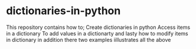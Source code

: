 # dictionaries-in-python
This repository contains how to;
Create dictionaries in python
Access items in a dictionary
To add values in a dictionarty and lasty how to modify items in dictionary 
in addition there two examples iillustrates all the above 
